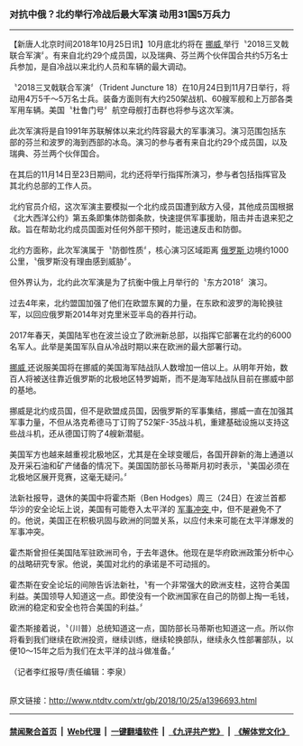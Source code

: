 ### 对抗中俄？北约举行冷战后最大军演 动用31国5万兵力
------------------------

<div class="wysiwyg">
 【新唐人北京时间2018年10月25日讯】10月底北约将在
 <a href="http://www.ntdtv.com/xtr/gb/articlelistbytag_挪威.html" target="_blank">
  挪威
 </a>
 举行〝2018三叉戟联合军演〞。有来自北约29个成员国，以及瑞典、芬兰两个伙伴国合共约5万名士兵参加，是自冷战以来北约人员和车辆的最大调动。
 <br/>
 <br/>
 〝2018三叉戟联合军演〞（Trident Juncture 18）在10月24日到11月7日举行，将动用4万5千～5万名士兵。装备方面则有大约250架战机、60艘军舰和上万部各类军用车辆。美国〝杜鲁门号〞航空母舰打击群也将参与这次军演。
 <br/>
 <br/>
 此次军演将是自1991年苏联解体以来北约阵容最大的军事演习。演习范围包括东部的芬兰和波罗的海到西部的冰岛。演习的参与者有来自北约29个成员国，以及瑞典、芬兰两个伙伴国合。
 <br/>
 <br/>
 在其后的11月14日至23日期间，北约还将举行指挥所演习，参与者包括指挥官及其北约总部的工作人员。
 <br/>
 <br/>
 北约官员介绍，这次军演主要模拟一个北约成员国遭到敌方入侵，其他成员国根据《北大西洋公约》第五条即集体防御条款，快速提供军事援助，阻击并击退来犯之敌。旨在帮助北约成员国面对任何外部干预时，能迅速反击和防御。
 <br/>
 <br/>
 北约方面称，此次军演属于〝防御性质〞，核心演习区域距离
 <a href="http://www.ntdtv.com/xtr/gb/articlelistbytag_俄罗斯.html" target="_blank">
  俄罗斯
 </a>
 边境约1000公里，〝俄罗斯没有理由感到威胁〞。
 <br/>
 <br/>
 但外界认为，北约此次军演是为了抗衡中俄上月举行的〝东方2018〞演习。
 <br/>
 <br/>
 过去4年来，北约盟国加强了他们在欧盟东翼的力量，在东欧和波罗的海轮换驻军，以回应俄罗斯2014年对克里米亚半岛的吞并行动。
 <br/>
 <br/>
 2017年春天，美国陆军也在波兰设立了欧洲新总部，以指挥它部署在北约的6000名军人。此举是美国军队自从冷战时期以来在欧洲的最大部署行动。
 <br/>
 <br/>
 <a href="http://www.ntdtv.com/xtr/gb/articlelistbytag_挪威.html" target="_blank">
  挪威
 </a>
 还说服美国将在挪威的美国海军陆战队人数增加一倍以上。从明年开始，数百人将被送往靠近俄罗斯的北极地区特罗姆斯，而不是海军陆战队目前在挪威中部的基地。
 <br/>
 <br/>
 挪威是北约成员国，但不是欧盟成员国，因俄罗斯的军事集结，挪威一直在加强其军事力量，不但从洛克希德马丁订购了52架F-35战斗机，重建基础设施以支持这些战斗机，还从德国订购了4艘新潜艇。
 <br/>
 <br/>
 美国军方也越来越重视北极地区，尤其是在全球变暖后，各国开辟新的海上通道以及开采石油和矿产储备的情况下。美国国防部长马蒂斯月初时表示，〝美国必须在北极地区展开竞赛，这毫无疑问。〞
 <br/>
 <br/>
 法新社报导，退休的美国中将霍杰斯（Ben Hodges）周三（24日）在波兰首都华沙的安全论坛上说，美国有可能卷入太平洋的
 <a href="http://www.ntdtv.com/xtr/gb/articlelistbytag_军事冲突.html" target="_blank">
  军事冲突
 </a>
 中，但不是避免不了的。他说，美国正在积极巩固与欧洲的同盟关系，以应付未来可能在太平洋爆发的军事冲突。
 <br/>
 <br/>
 霍杰斯曾担任美国陆军驻欧洲司令，于去年退休。他现在是华府欧洲政策分析中心的战略研究专家。他说，美国对北约的承诺是不可动摇的。
 <br/>
 <br/>
 霍杰斯在安全论坛的间隙告诉法新社，〝有一个非常强大的欧洲支柱，这符合美国利益。美国领导人知道这一点。即使没有一个欧洲国家在自己的防御上掏一毛钱，欧洲的稳定和安全也符合美国的利益。〞
 <br/>
 <br/>
 霍杰斯接着说，〝（川普）总统知道这一点，国防部长马蒂斯也知道这一点。所以你将看到我们继续在欧洲投资，继续训练，继续轮换部队，继续永久性部署部队，以便10～15年之后为我们在太平洋的战斗做准备。〞
 <br/>
 <br/>
 （记者李红报导/责任编辑：李泉）
</div>

<br/>原文链接：http://www.ntdtv.com/xtr/gb/2018/10/25/a1396693.html


------------------------
#### [禁闻聚合首页](https://github.com/gfw-breaker/banned-news/blob/master/README.md) &nbsp;|&nbsp; [Web代理](https://github.com/gfw-breaker/open-proxy/blob/master/README.md) &nbsp;|&nbsp; [一键翻墙软件](https://github.com/gfw-breaker/nogfw/blob/master/README.md) &nbsp;|&nbsp; [《九评共产党》](https://github.com/gfw-breaker/9ping.md/blob/master/README.md#九评之一评共产党是什么) &nbsp;|&nbsp; [《解体党文化》](https://github.com/gfw-breaker/jtdwh.md/blob/master/README.md#绪论)